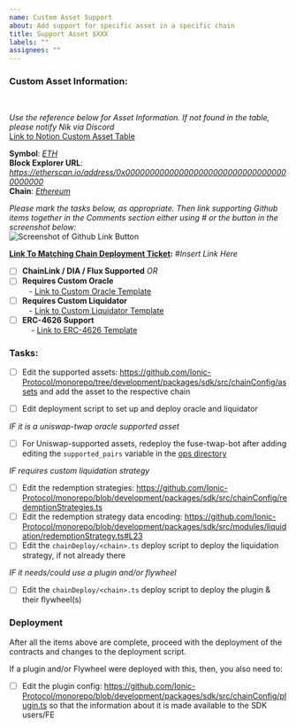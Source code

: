 ```yaml
---
name: Custom Asset Support
about: Add support for specific asset in a specific chain
title: Support Asset $XXX
labels: ""
assignees: ""
---
```


<h3> Custom Asset Information: </h3> <br>

_Use the reference below for Asset Information. If not found in the table, please notify Nik via Discord_ <br>
[Link to Notion Custom Asset Table](https://www.notion.so/4627d911ce3c4589aef9f7592650e7b2?v=4b3abb4ebfd44018bcf47496d512b778) <br>

**Symbol**: _<ins> ETH </ins>_ <br>
**Block Explorer URL**: *https://etherscan.io/address/0x0000000000000000000000000000000000000000* <br>
**Chain**: _<ins> Ethereum </ins>_

_Please mark the tasks below, as appropriate. Then link supporting Github items together in the Comments section either using # or the button in the screenshot below:_ <br>
![Screenshot of Github Link Button](https://user-images.githubusercontent.com/103433798/169572470-b7e31053-afab-4225-9816-6403193b86b3.png) <br>

**<ins>Link To Matching Chain Deployment Ticket</ins>:** #_Insert Link Here_ <br>

- [ ] **ChainLink / DIA / Flux Supported** _*OR*_
- [ ] **Requires Custom Oracle** <br>
      &nbsp;&nbsp;&nbsp;- [Link to Custom Oracle Template](https://github.com/Ionic-Protocol/contracts/issues/new?assignees=&labels=&template=custom-oracle.md&title=Custom+Oracle+for+%24XXX)
- [ ] **Requires Custom Liquidator** <br>
      &nbsp;&nbsp;&nbsp;- [Link to Custom Liquidator Template](https://github.com/Ionic-Protocol/contracts/issues/new?assignees=&labels=&template=custom-liquidation-strategy.md&title=Custom+Liquidation+Strategy+for+%24XXX)
- [ ] **ERC-4626 Support** <br>
      &nbsp;&nbsp;&nbsp;&nbsp;- [Link to ERC-4626 Template](https://github.com/Ionic-Protocol/contracts/issues/new?assignees=&labels=&template=erc-4626-strategy.md&title=ERC-4626+Strategy+for+%24XXX)

<h3> Tasks: </h3>

- [ ] Edit the supported assets: https://github.com/Ionic-Protocol/monorepo/tree/development/packages/sdk/src/chainConfig/assets and add the asset to the respective chain

- [ ] Edit deployment script to set up and deploy oracle and liquidator

_IF it is a uniswap-twap oracle supported asset_

- [ ] For Uniswap-supported assets, redeploy the fuse-twap-bot after adding editing the `supported_pairs` variable in the [ops directory](https://github.com/Ionic-Protocol/monorepo/blob/development/ops/main.tf#L28)

_IF requires custom liquidation strategy_

- [ ] Edit the redemption strategies: https://github.com/Ionic-Protocol/monorepo/blob/development/packages/sdk/src/chainConfig/redemptionStrategies.ts
- [ ] Edit the redemption strategy data encoding: https://github.com/Ionic-Protocol/monorepo/blob/development/packages/sdk/src/modules/liquidation/redemptionStrategy.ts#L23
- [ ] Edit the `chainDeploy/<chain>.ts` deploy script to deploy the liquidation strategy, if not already there

_IF it needs/could use a plugin and/or flywheel_

- [ ] Edit the `chainDeploy/<chain>.ts` deploy script to deploy the plugin & their flywheel(s)

### Deployment

After all the items above are complete, proceed with the deployment of the contracts and changes to the deployment script.

If a plugin and/or Flywheel were deployed with this, then, you also need to:

- [ ] Edit the plugin config: https://github.com/Ionic-Protocol/monorepo/blob/development/packages/sdk/src/chainConfig/plugin.ts so that the information about it is made available to the SDK users/FE
